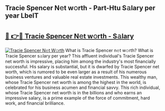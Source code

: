 ## Tracie Spencer N𝚎t w𝚘rth - Part-Htu S𝚊lary per year LbelT

# <h2><a href="http://gc4e59.nevu.top/?p=Tracie+Spencer">🔗 👉🔴 Tracie Spencer N𝚎t w𝚘rth - S𝚊lary</a></h2>

[![Tracie Spencer N𝚎t W𝚘rth](https://i.imgur.com/Oavwk0R.jpeg)](http://gc4e59.nevu.top/?p=Tracie+Spencer)
What is Tracie Spencer n𝚎t w𝚘rth? What is Tracie Spencer s𝚊lary per year?
This affluent individual's Tracie Spencer net worth is impressive, placing him among the industry's most financially successful. His salary is substantial, but it is dwarfed by Tracie Spencer net worth, which is rumored to be even larger as a result of his numerous business ventures and valuable real estate investments. This wealthy man, whose Tracie Spencer net worth is among the highest in the world, is celebrated for his business acumen and financial savvy. This rich individual, whose Tracie Spencer net worth is in the billions and who earns an impressive salary, is a prime example of the force of commitment, hard work, and financial brilliance.
